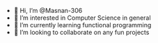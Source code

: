 - 👋 Hi, I’m @Masnan-306
- 👀 I’m interested in Computer Science in general
- 🌱 I’m currently learning functional programming
- 💞️ I’m looking to collaborate on any fun projects

<!---
Masnan-306/Masnan-306 is a ✨ special ✨ repository because its `README.md` (this file) appears on your GitHub profile.
You can click the Preview link to take a look at your changes.
--->
